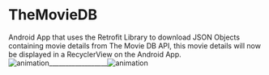 # TheMovieDB
Android App that uses the Retrofit Library to download JSON Objects containing movie details from The Movie DB API, this movie details will now be displayed in a RecyclerView on the Android App.
<br>![animation](https://user-images.githubusercontent.com/20156577/30003724-a3101692-90ca-11e7-9aa5-36fcf2bcb750.gif)__________________![animation](https://user-images.githubusercontent.com/20156577/30003835-c43dd294-90cc-11e7-8584-b42490b01450.gif)
